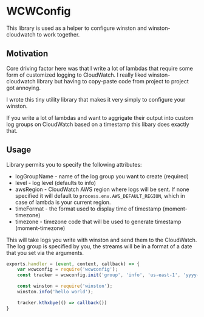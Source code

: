 # WCWConfig

This library is used as a helper to configure winston and winston-cloudwatch to work together.

## Motivation

Core driving factor here was that I write a lot of lambdas that require some form of customized logging to CloudWatch. I really liked winston-cloudwatch library but having to copy-paste code from project to project got annoying.

I wrote this tiny utility library that makes it very simply to configure your winston.

If you write a lot of lambdas and want to aggrigate their output into custom log groups on CloudWatch based on a timestamp this libary does exactly that.

## Usage

Library permits you to specify the following attributes:
* logGroupName - name of the log group you want to create (required)
* level - log level (defaults to info)
* awsRegion - CloudWatch AWS region where logs will be sent. If none specified it will default to `process.env.AWS_DEFAULT_REGION`, which in case of lambda is your current region.
* timeFormat - the format used to display time of timestamp (moment-timezone)
* timezone - timezone code that will be used to generate timestamp (moment-timezone)

This will take logs you write with winston and send them to the CloudWatch. The log group is specified by you, the streams will be in a format of a date that you set via the arguments. 

``` js
exports.handler = (event, context, callback) => {
    var wcwconfig = require('wcwconfig');
    const tracker = wcwconfig.init('group', 'info', 'us-east-1', 'yyyy-mm-dd hh:00', 'UTC');

    const winston = require('winston');
    winston.info('hello world');

    tracker.kthxbye(() => callback())
}
```

